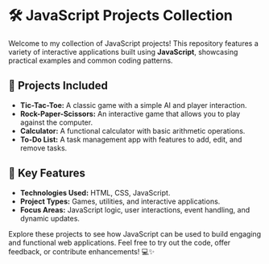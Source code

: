 # 🛠️ JavaScript Projects Collection

Welcome to my collection of JavaScript projects! This repository features a variety of interactive applications built using **JavaScript**, showcasing practical examples and common coding patterns.

## 🚀 Projects Included

- **Tic-Tac-Toe:** A classic game with a simple AI and player interaction.
- **Rock-Paper-Scissors:** An interactive game that allows you to play against the computer.
- **Calculator:** A functional calculator with basic arithmetic operations.
- **To-Do List:** A task management app with features to add, edit, and remove tasks.

## 🌟 Key Features

- **Technologies Used:** HTML, CSS, JavaScript.
- **Project Types:** Games, utilities, and interactive applications.
- **Focus Areas:** JavaScript logic, user interactions, event handling, and dynamic updates.

Explore these projects to see how JavaScript can be used to build engaging and functional web applications. Feel free to try out the code, offer feedback, or contribute enhancements! 💻✨
